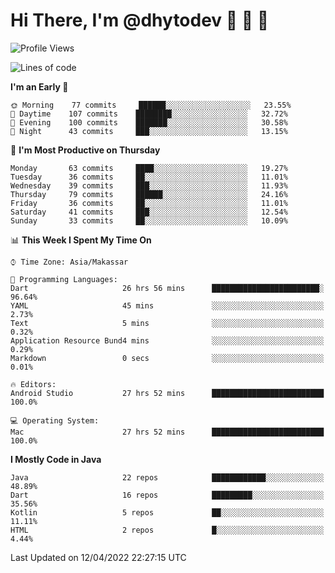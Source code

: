 # Hi There, I'm @dhytodev 👋 👋 👋

<!--
**DhytoDev/dhytodev** is a ✨ _special_ ✨ repository because its `README.md` (this file) appears on your GitHub profile.

Here are some ideas to get you started:

- 🔭 I’m currently working on ...
- 🌱 I’m currently learning ...
- 👯 I’m looking to collaborate on ...
- 🤔 I’m looking for help with ...
- 💬 Ask me about ...
- 📫 How to reach me: ...
- 😄 Pronouns: ...
- ⚡ Fun fact: ...
-->

<!--START_SECTION:waka-->
![Profile Views](http://img.shields.io/badge/Profile%20Views-9-blue)

![Lines of code](https://img.shields.io/badge/From%20Hello%20World%20I%27ve%20Written-134%20Thousand%20lines%20of%20code-blue)

**I'm an Early 🐤** 

```text
🌞 Morning    77 commits     ██████░░░░░░░░░░░░░░░░░░░   23.55% 
🌆 Daytime    107 commits    ████████░░░░░░░░░░░░░░░░░   32.72% 
🌃 Evening    100 commits    ███████░░░░░░░░░░░░░░░░░░   30.58% 
🌙 Night      43 commits     ███░░░░░░░░░░░░░░░░░░░░░░   13.15%

```
📅 **I'm Most Productive on Thursday** 

```text
Monday       63 commits     ████░░░░░░░░░░░░░░░░░░░░░   19.27% 
Tuesday      36 commits     ██░░░░░░░░░░░░░░░░░░░░░░░   11.01% 
Wednesday    39 commits     ███░░░░░░░░░░░░░░░░░░░░░░   11.93% 
Thursday     79 commits     ██████░░░░░░░░░░░░░░░░░░░   24.16% 
Friday       36 commits     ██░░░░░░░░░░░░░░░░░░░░░░░   11.01% 
Saturday     41 commits     ███░░░░░░░░░░░░░░░░░░░░░░   12.54% 
Sunday       33 commits     ██░░░░░░░░░░░░░░░░░░░░░░░   10.09%

```


📊 **This Week I Spent My Time On** 

```text
⌚︎ Time Zone: Asia/Makassar

💬 Programming Languages: 
Dart                     26 hrs 56 mins      ████████████████████████░   96.64% 
YAML                     45 mins             ░░░░░░░░░░░░░░░░░░░░░░░░░   2.73% 
Text                     5 mins              ░░░░░░░░░░░░░░░░░░░░░░░░░   0.32% 
Application Resource Bund4 mins              ░░░░░░░░░░░░░░░░░░░░░░░░░   0.29% 
Markdown                 0 secs              ░░░░░░░░░░░░░░░░░░░░░░░░░   0.01%

🔥 Editors: 
Android Studio           27 hrs 52 mins      █████████████████████████   100.0%

💻 Operating System: 
Mac                      27 hrs 52 mins      █████████████████████████   100.0%

```

**I Mostly Code in Java** 

```text
Java                     22 repos            ████████████░░░░░░░░░░░░░   48.89% 
Dart                     16 repos            █████████░░░░░░░░░░░░░░░░   35.56% 
Kotlin                   5 repos             ██░░░░░░░░░░░░░░░░░░░░░░░   11.11% 
HTML                     2 repos             █░░░░░░░░░░░░░░░░░░░░░░░░   4.44%

```



 Last Updated on 12/04/2022 22:27:15 UTC
<!--END_SECTION:waka-->
